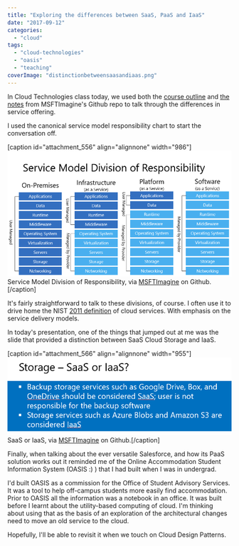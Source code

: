 ```yaml
---
title: "Exploring the differences between SaaS, PaaS and IaaS"
date: "2017-09-12"
categories: 
  - "cloud"
tags: 
  - "cloud-technologies"
  - "oasis"
  - "teaching"
coverImage: "distinctionbetweensaasandiaas.png"
---
```


In Cloud Technologies class today, we used both the [course outline](https://docs.google.com/document/d/1bTKoJhKZi-W_uQowa8OS4iLsICPgvcl-n6P-sszapdE/edit?usp=sharing) and [the notes](https://github.com/irwinwilliams/computerscience/tree/master/Complimentary%20Course%20Content/Module1/Lessons) from MSFTImagine's Github repo to talk through the differences in service offering.

I used the canonical service model responsibility chart to start the conversation off.

\[caption id="attachment\_556" align="alignnone" width="986"\]![servicemodeldivisionofresponsibility](images/servicemodeldivisionofresponsibility.png) Service Model Division of Responsibility, via [MSFTImagine](https://github.com/irwinwilliams/computerscience/tree/master/Complimentary%20Course%20Content/Module1/Lessons) on Github.\[/caption\]

It's fairly straightforward to talk to these divisions, of course. I often use it to drive home the NIST [2011 definition](https://www.nist.gov/news-events/news/2011/10/final-version-nist-cloud-computing-definition-published) of cloud services. With emphasis on the service delivery models.

In today's presentation, one of the things that jumped out at me was the slide that provided a distinction between SaaS Cloud Storage and IaaS.

\[caption id="attachment\_566" align="alignnone" width="955"\]![distinctionbetweensaasandiaas](images/distinctionbetweensaasandiaas.png) SaaS or IaaS, via [MSFTImagine](https://github.com/irwinwilliams/computerscience/tree/master/Complimentary%20Course%20Content/Module1/Lessons) on Github.\[/caption\]

Finally, when talking about the ever versatile Salesforce, and how its PaaS solution works out it reminded me of the Online Accommodation Student Information System (OASIS :) ) that I had built when I was in undergrad.

I'd built OASIS as a commission for the Office of Student Advisory Services. It was a tool to help off-campus students more easily find accommodation. Prior to OASIS all the information was a notebook in an office. It was built before I learnt about the utility-based computing of cloud. I'm thinking about using that as the basis of an exploration of the architectural changes need to move an old service to the cloud.

Hopefully, I'll be able to revisit it when we touch on Cloud Design Patterns.
